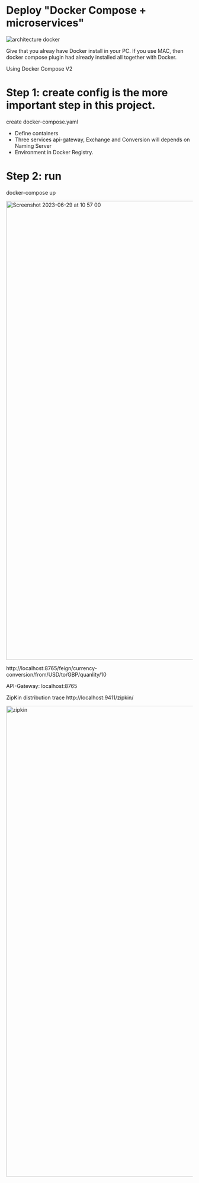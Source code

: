 # Deploy "Docker Compose +  microservices"

![architecture docker](https://github.com/lebronjamesuit/DeployMicroserviceWithDocker/assets/11584601/11ccf3a1-70b3-43da-b581-0db365cc86aa)

Give that you alreay have Docker install in your PC. If you use MAC, then docker compose plugin had already installed all together with Docker. 

Using Docker Compose V2 
# Step 1: create config is the more important step in this project.
create docker-compose.yaml

- Define containers
- Three services api-gateway, Exchange and Conversion will depends on Naming Server
- Environment in Docker Registry.

# Step 2: run
docker-compose up


<img width="1237" alt="Screenshot 2023-06-29 at 10 57 00" src="https://github.com/lebronjamesuit/DeployMicroserviceWithDocker/assets/11584601/03a3dee4-9361-4eb8-b4fc-ca01c18515fe">


http://localhost:8765/feign/currency-conversion/from/USD/to/GBP/quanlity/10

API-Gateway: localhost:8765

ZipKin distribution trace 
http://localhost:9411/zipkin/

<img width="1269" alt="zipkin" src="https://github.com/lebronjamesuit/DeployMicroserviceWithDocker/assets/11584601/bc745bb6-bcef-476e-9672-7829838600ed">







